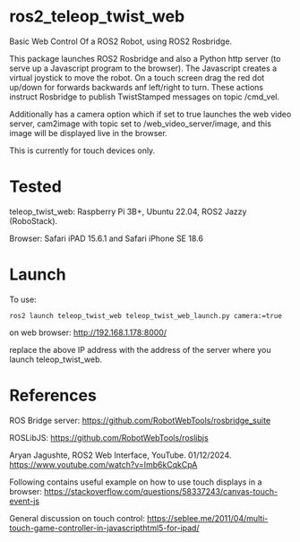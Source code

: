 # ros2_teleop_twist_web
Basic Web Control Of a ROS2 Robot, using ROS2 Rosbridge.

This package launches ROS2 Rosbridge and also a Python http server (to serve up a Javascript program to the browser). The Javascript creates a virtual joystick to move the robot. On a touch screen drag the red dot up/down for forwards backwards anf left/right to turn.
These actions instruct Rosbridge to publish TwistStamped messages on topic /cmd_vel.

Additionally has a camera option which if set to true launches the web video server, cam2image with topic set to /web_video_server/image, and this image will be displayed live in the browser.

This is currently for touch devices only.

# Tested

teleop_twist_web: Raspberry Pi 3B+, Ubuntu 22.04, ROS2 Jazzy (RoboStack).

Browser: Safari iPAD 15.6.1 and Safari iPhone SE 18.6

# Launch

To use:

```ros2 launch teleop_twist_web teleop_twist_web_launch.py camera:=true```

on web browser:
    http://192.168.1.178:8000/

replace the above IP address with the address of the server where you launch teleop_twist_web.

# References

ROS Bridge server: https://github.com/RobotWebTools/rosbridge_suite

ROSLibJS: https://github.com/RobotWebTools/roslibjs

Aryan Jagushte, ROS2 Web Interface, YouTube. 01/12/2024. https://www.youtube.com/watch?v=Imb6kCqkCpA


Following contains useful example on how to use touch displays in a browser:
https://stackoverflow.com/questions/58337243/canvas-touch-event-js

General discussion on touch control:
https://seblee.me/2011/04/multi-touch-game-controller-in-javascripthtml5-for-ipad/
